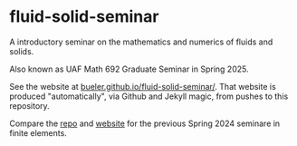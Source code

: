 # fluid-solid-seminar

A introductory seminar on the mathematics and numerics of fluids and solids.

Also known as UAF Math 692 Graduate Seminar in Spring 2025.

See the website at [bueler.github.io/fluid-solid-seminar/](https://bueler.github.io/fluid-solid-seminar/).  That website is produced "automatically", via Github and Jekyll magic, from pushes to this repository.

Compare the [repo](https://github.com/bueler/fe-seminar) and [website](https://bueler.github.io/fe-seminar/) for the previous Spring 2024 seminare in finite elements.
